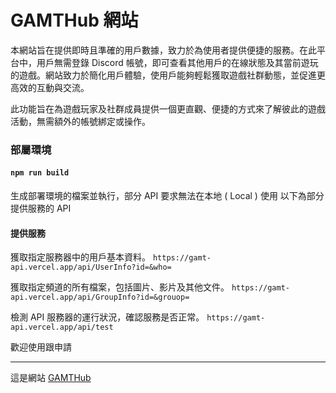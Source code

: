 # GAMTHub 網站

本網站旨在提供即時且準確的用戶數據，致力於為使用者提供便捷的服務。在此平台中，用戶無需登錄 Discord 帳號，即可查看其他用戶的在線狀態及其當前遊玩的遊戲。網站致力於簡化用戶體驗，使用戶能夠輕鬆獲取遊戲社群動態，並促進更高效的互動與交流。

此功能旨在為遊戲玩家及社群成員提供一個更直觀、便捷的方式來了解彼此的遊戲活動，無需額外的帳號綁定或操作。

### 部屬環境

#### `npm run build`

生成部署環境的檔案並執行，部分 API 要求無法在本地 ( Local ) 使用
以下為部分提供服務的 API

#### 提供服務

獲取指定服務器中的用戶基本資料。
`https://gamt-api.vercel.app/api/UserInfo?id=&who=`

獲取指定頻道的所有檔案，包括圖片、影片及其他文件。
`https://gamt-api.vercel.app/api/GroupInfo?id=&grouop=`

檢測 API 服務器的運行狀況，確認服務是否正常。
`https://gamt-api.vercel.app/api/test`

歡迎使用跟申請

<hr />

這是網站 [GAMTHub](https://gamthub.web.app/)